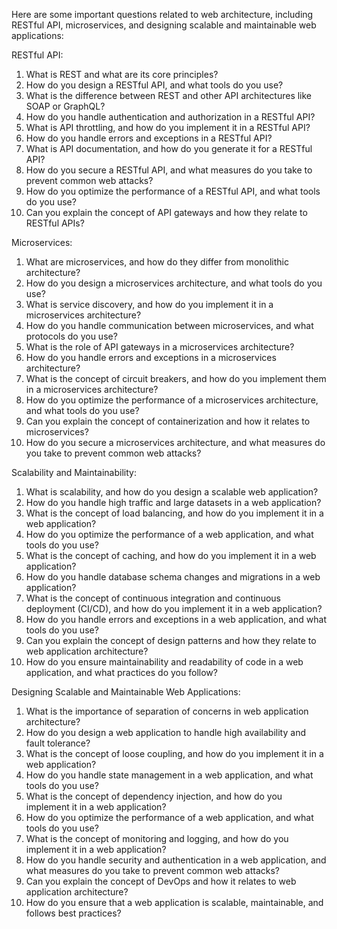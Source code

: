 Here are some important questions related to web architecture, including RESTful API, microservices, and designing scalable and maintainable web applications:

RESTful API:

1. What is REST and what are its core principles?
2. How do you design a RESTful API, and what tools do you use?
3. What is the difference between REST and other API architectures like SOAP or GraphQL?
4. How do you handle authentication and authorization in a RESTful API?
5. What is API throttling, and how do you implement it in a RESTful API?
6. How do you handle errors and exceptions in a RESTful API?
7. What is API documentation, and how do you generate it for a RESTful API?
8. How do you secure a RESTful API, and what measures do you take to prevent common web attacks?
9. How do you optimize the performance of a RESTful API, and what tools do you use?
10. Can you explain the concept of API gateways and how they relate to RESTful APIs?

Microservices:

1. What are microservices, and how do they differ from monolithic architecture?
2. How do you design a microservices architecture, and what tools do you use?
3. What is service discovery, and how do you implement it in a microservices architecture?
4. How do you handle communication between microservices, and what protocols do you use?
5. What is the role of API gateways in a microservices architecture?
6. How do you handle errors and exceptions in a microservices architecture?
7. What is the concept of circuit breakers, and how do you implement them in a microservices architecture?
8. How do you optimize the performance of a microservices architecture, and what tools do you use?
9. Can you explain the concept of containerization and how it relates to microservices?
10. How do you secure a microservices architecture, and what measures do you take to prevent common web attacks?

Scalability and Maintainability:

1. What is scalability, and how do you design a scalable web application?
2. How do you handle high traffic and large datasets in a web application?
3. What is the concept of load balancing, and how do you implement it in a web application?
4. How do you optimize the performance of a web application, and what tools do you use?
5. What is the concept of caching, and how do you implement it in a web application?
6. How do you handle database schema changes and migrations in a web application?
7. What is the concept of continuous integration and continuous deployment (CI/CD), and how do you implement it in a web application?
8. How do you handle errors and exceptions in a web application, and what tools do you use?
9. Can you explain the concept of design patterns and how they relate to web application architecture?
10. How do you ensure maintainability and readability of code in a web application, and what practices do you follow?

Designing Scalable and Maintainable Web Applications:

1. What is the importance of separation of concerns in web application architecture?
2. How do you design a web application to handle high availability and fault tolerance?
3. What is the concept of loose coupling, and how do you implement it in a web application?
4. How do you handle state management in a web application, and what tools do you use?
5. What is the concept of dependency injection, and how do you implement it in a web application?
6. How do you optimize the performance of a web application, and what tools do you use?
7. What is the concept of monitoring and logging, and how do you implement it in a web application?
8. How do you handle security and authentication in a web application, and what measures do you take to prevent common web attacks?
9. Can you explain the concept of DevOps and how it relates to web application architecture?
10. How do you ensure that a web application is scalable, maintainable, and follows best practices?
